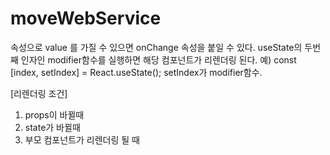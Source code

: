# moveWebService

속성으로 value 를 가질 수 있으면 onChange 속성을 붙일 수 있다.
useState의 두번째 인자인 modifier함수를 실행하면 해당 컴포넌트가 리렌더링 된다.
예) const [index, setIndex] = React.useState();
setIndex가 modifier함수.

[리렌더링 조건]
1) props이 바뀔때
2) state가 바뀔때
3) 부모 컴포넌트가 리렌더링 될 때